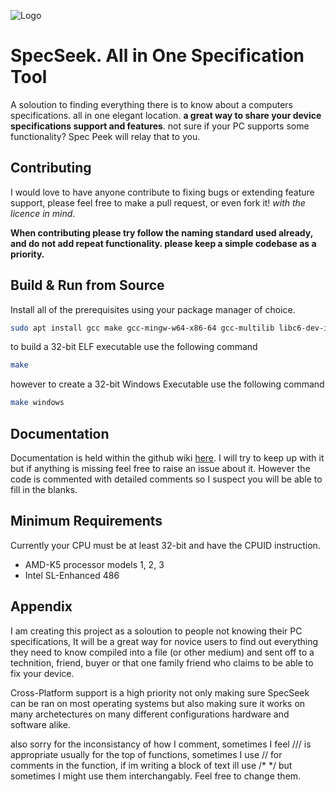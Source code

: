 
![Logo](https://i.imgur.com/Zg37VpH.png)
# SpecSeek. All in One Specification Tool

A soloution to finding everything there is to know about a computers specifications. all in one elegant location. **a great way to share your device specifications support and features**. not sure if your PC supports some functionality? Spec Peek will relay that to you.

## Contributing
I would love to have anyone contribute to fixing bugs or extending feature support, please feel free to make a pull request, or even fork it! *with the licence in mind*.

**When contributing please try follow the naming standard used already, and do not add repeat functionality. please keep a simple codebase as a priority.**
## Build & Run from Source

Install all of the prerequisites using your package manager of choice.
``` bash
sudo apt install gcc make gcc-mingw-w64-x86-64 gcc-multilib libc6-dev-i386
```
to build a 32-bit ELF executable use the following command
``` bash
make
```
however to create a 32-bit Windows Executable use the following command
``` bash
make windows
```

## Documentation
Documentation is held within the github wiki [here](https://github.com/Mellurboo/SpecSeek/wiki). I will try to keep up with it but if anything is missing feel free to raise an issue about it. However the code is commented with detailed comments so I suspect you will be able to fill in the blanks.
## Minimum Requirements
Currently your CPU must be at least 32-bit and have the CPUID instruction.

- AMD-K5 processor models 1, 2, 3
- Intel SL-Enhanced 486


## Appendix
I am creating this project as a soloution to people not knowing their PC specifications, It will be a great way for novice users to find out everything they need to know compiled into a file (or other medium) and sent off to a technition, friend, buyer or that one family friend who claims to be able to fix your device.

Cross-Platform support is a high priority not only making sure SpecSeek can be ran on most operating systems but also making sure it works on many archetectures on many different configurations hardware and software alike.

also sorry for the inconsistancy of how I comment, sometimes I feel /// is appropriate usually for the top of functions, sometimes I use // for comments in the function, if im writing a block of text ill use /* */ but sometimes I might use them interchangably. Feel free to change them.